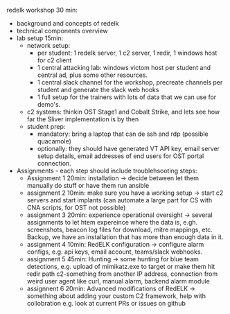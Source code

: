 redelk workshop 30 min:
- background and concepts of redelk
- technical components overview
- lab setup 15min:
  - network setup: 
    - per student: 1 redelk server, 1 c2 server, 1 redir, 1 windows host for c2 client
    - 1 central attacking lab: windows victom host per student and central ad, plus some other resources.
    - 1 central slack channel for the workshop, precreate channels per student and generate the slack web hooks
    - 1 full setup for the trainers with lots of data that we can use for demo's.
  - c2 systems: thinkin OST Stage1 and Cobalt Strike, and lets see how far the Sliver implementation is by then
  - student prep: 
    - mandatory: bring a laptop that can de ssh and rdp (possible quacamole)
    - optionally: they should have generated VT API key, email server setup details, email addresses of end users for OST portal connection.
- Assignments - each step should include troublehsooting steps:
  - Assignment 1 20min: installation -> decide between let them manually do stuff or have them run ansible
  - assignment 2 10min: make sure you have a working setup -> start c2 servers and start implants (can automate a large part for CS with CNA scripts, for OST not possible)
  - assignment 3 20min: experience operational oversight -> several assignments to let htem expereince where the data is, e.gh. screenshots, beacon log files for download, mitre mappings, etc. Backup, we have an installation that has more than enough data in it.
  - assignment 4 10min: RedELK configuration -> configure alarm configs, e.g. api keys, email account, teams/slack webhooks.
  - assignment 5 45min: Hunting -> some hunting for blue team detections, e.g. upload of mimikatz.exe to target or make them hit redir path c2-something from another IP address, connection from weird user agent like curl, manual alarm, backend alarm module
  - assignnent 6 20min: Advanced modifications of RedELK -> something about adding your custom C2 framework, help with collobration e.g. look at current PRs or issues on github
